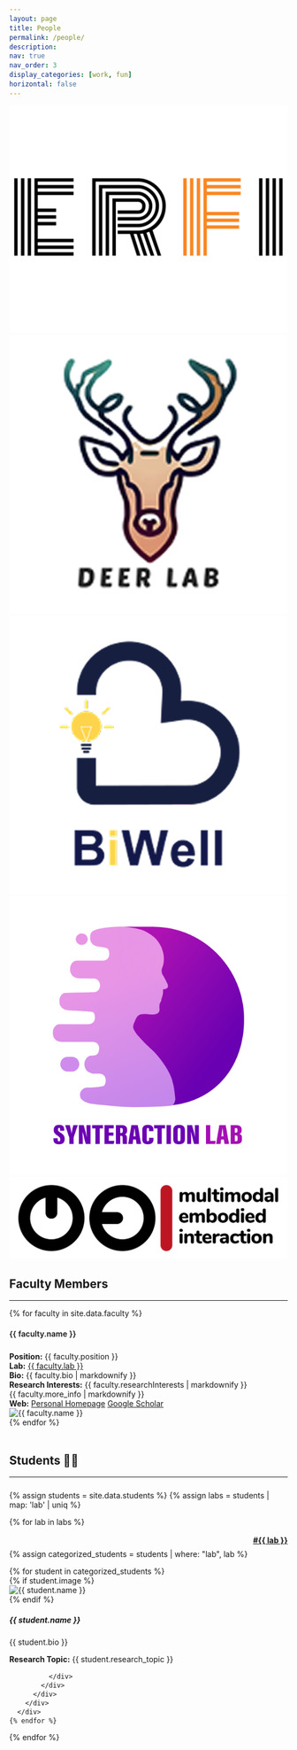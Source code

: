 ```yaml
---
layout: page
title: People
permalink: /people/
description: 
nav: true
nav_order: 3
display_categories: [work, fun]
horizontal: false
---
```


<div class="lablogo_container">
    <img src="/assets/img/logo/lab_ERFI.png" alt="ERFI Lab">
    <img src="/assets/img/logo/lab_Deer.png" alt="Deer Lab">
    <img src="/assets/img/logo/lab_BiWell.png" alt="BiWell Lab">
    <img src="/assets/img/logo/lab_Synteraction.png" alt="Synteraction Lab">
    <img src="/assets/img/logo/lab_MEI.png" alt="MEI Lab">
</div>

## Faculty Members
<hr>

{% for faculty in site.data.faculty %}
<div class="profile-style">
  <div class="info-container">
    <h4 style="font-weight: 600; margin-bottom: 24px">{{ faculty.name }}</h4>
    <div class="people_content"><strong>Position:</strong> {{ faculty.position }}</div>
    <div class="people_content"><strong>Lab:</strong> <a href="{{ faculty.lab_url }}">{{ faculty.lab }}</a></div>
    <div class="people_content"><strong>Bio:</strong> {{ faculty.bio | markdownify }}</div>
    <div class="people_content"><strong>Research Interests:</strong> 
        <span style="font-size: 14px; font-color: #666666; font-weight: 400">{{ faculty.researchInterests | markdownify }}</span>
    </div>
    <div class="more-info people_content">
      {{ faculty.more_info | markdownify }}
    </div>
    <div class="people_content"><strong>Web:</strong>
      <a class="btn btn-outline-secondary btn-sm" role="button" aria-pressed="true" href="{{ faculty.personal_url }}">Personal Homepage</a>
      <a class="btn btn-outline-info btn-sm" role="button" aria-pressed="true" href="{{ faculty.gs_url }}">Google Scholar</a>
    </div>
  </div>
  <div class="image-container" style="text-align: {{ faculty.align | default: 'right' }};">
    <img src="{{ faculty.image }}" alt="{{ faculty.name }}" {% if faculty.image_circular %}class="img-circle"{% endif %}>
  </div>
</div>
{% endfor %}

<div style="margin-bottom:48px"></div>

## Students 🧑‍🎓
<hr>
<div class="projects" style="margin-top:24px">
  {% assign students = site.data.students %}
  {% assign labs = students | map: 'lab' | uniq %}
  
  <!-- Display categorized students -->
  {% for lab in labs %}
  <a id="{{ lab }}" href=".#{{ lab }}">
    <h4 class="category" style="color:#999999;margin-top:16px;margin-bottom:8px;text-align:right;">#{{ lab }}</h4>
    <!-- <hr style="border-style: dashed;"> -->
  </a>
  {% assign categorized_students = students | where: "lab", lab %}
  
  <!-- Generate cards for each student -->
  <div class="row row-cols-1 row-cols-md-3">
    {% for student in categorized_students %}
      <div class="col mb-4">
        <div class="card hoverable">
          <div class="row g-0">
            {% if student.image %}
            <div class="col-md-4" style="display: flex;">
              <img style="object-fit: cover;" src="{{ student.image | relative_url }}" class="img-fluid rounded-start" alt="{{ student.name }}">
            </div>
            {% endif %}
            <div class="col-md-8">
              <div class="card-body">
                <h5 class="card-title">{{ student.name }}</h5>
                <p class="card-text">{{ student.bio }}</p>
                <!-- <p class="card-text"><strong>Lab:</strong> {{ student.lab }}</p> -->
                <p class="card-text"><strong>Research Topic:</strong> {{ student.research_topic }}</p>
                
              </div>
            </div>
          </div>
        </div>
      </div>
    {% endfor %}
  </div>
  {% endfor %}
</div>